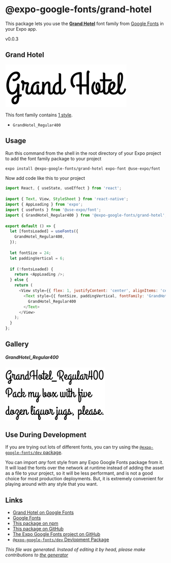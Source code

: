 # @expo-google-fonts/grand-hotel

This package lets you use the [**Grand Hotel**](https://fonts.google.com/specimen/Grand+Hotel) font family from [Google Fonts](https://fonts.google.com/) in your Expo app.

v0.0.3

## Grand Hotel

![Grand Hotel](./font-family.png)

This font family contains [1 style](#gallery).

- `GrandHotel_Regular400`

## Usage

Run this command from the shell in the root directory of your Expo project to add the font family package to your project
```sh
expo install @expo-google-fonts/grand-hotel expo-font @use-expo/font
```

Now add code like this to your project
```js
import React, { useState, useEffect } from 'react';

import { Text, View, StyleSheet } from 'react-native';
import { AppLoading } from 'expo';
import { useFonts } from '@use-expo/font';
import { GrandHotel_Regular400 } from '@expo-google-fonts/grand-hotel';

export default () => {
  let [fontsLoaded] = useFonts({
    GrandHotel_Regular400,
  });

  let fontSize = 24;
  let paddingVertical = 6;

  if (!fontsLoaded) {
    return <AppLoading />;
  } else {
    return (
      <View style={{ flex: 1, justifyContent: 'center', alignItems: 'center' }}>
        <Text style={{ fontSize, paddingVertical, fontFamily: 'GrandHotel_Regular400' }}>
          GrandHotel_Regular400
        </Text>
      </View>
    );
  }
};

```

## Gallery

##### GrandHotel_Regular400
![GrandHotel_Regular400](./0804e7944e677d28eec42a45ba39935faadd27b2b1a8aab2e96c1736b7bb4e2d.ttf.png)


## Use During Development

If you are trying out lots of different fonts, you can try using the [`@expo-google-fonts/dev` package](https://www.npmjs.com/package/@expo-google-fonts/dev).

You can import *any* font style from any Expo Google Fonts package from it. It will load the fonts
over the network at runtime instead of adding the asset as a file to your project, so it will be 
less performant, and is not a good choice for most production deployments. But, it is extremely convenient
for playing around with any style that you want.

## Links

- [Grand Hotel on Google Fonts](https://fonts.google.com/specimen/Grand+Hotel)
- [Google Fonts](https://fonts.google.com/)
- [This package on npm](https://www.npmjs.com/package/@expo-google-fonts/grand-hotel)
- [This package on GitHub](https://github.com/expo/google-fonts/tree/master/font-packages/grand-hotel)
- [The Expo Google Fonts project on GitHub](https://github.com/expo/google-fonts)
- [`@expo-google-fonts/dev` Devlopment Package](https://github.com/expo/google-fonts/tree/master/font-packages/dev)


*This file was generated. Instead of editing it by head, please make contributions to [the generator](https://github.com/expo/google-fonts/tree/master/packages/generator)*
